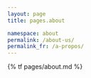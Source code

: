 ```yaml
---
layout: page
title: pages.about

namespace: about
permalink: /about-us/
permalink_fr: /a-propos/
---
```


<style>
    .maps {
    background-color: #78C475;
    padding: 1.5em;
    border-radius: 2em;
    width: 75%;
    position: relative;
    float: left;
    font-family: 'Montserrat', sans-serif;
    font-weight: bold;
    color: black;
    }

    .real-map {
        width: 60%;
    }

    .maps-description {
        width: 35%;
        float: right;
        text-align: center;
    }

    .maps-description h3 {
        width: 100%;
    }

    @media screen and (max-width: 600px) {
        .real-map {
            width: 100%;
        }
        
        .maps-description {
            width: 100%;
        }
    }
</style>

{% tf pages/about.md %}